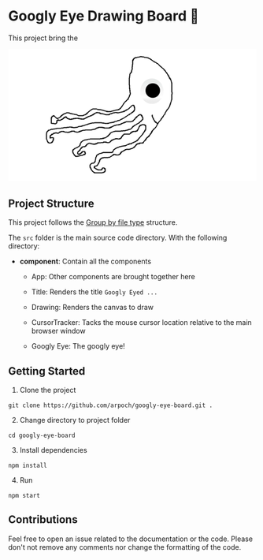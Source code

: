 # Googly Eye Drawing Board :eyes:

This project bring the 

![octopus](/images/googly-eyed-octopus.PNG#gh-light-mode-only)

## Project Structure 

This project follows the [Group by file type](https://reactjs.org/docs/faq-structure.html#grouping-by-file-type) structure.

The `src` folder is the main source code directory. With the following directory:

* <b>component</b>: Contain all the components

    - App: Other components are brought together here

    - Title: Renders the title `Googly Eyed ...`

    - Drawing: Renders the canvas to draw

    - CursorTracker: Tacks the mouse cursor location relative to the main browser window

    - Googly Eye: The googly eye!

## Getting Started

1. Clone the project
```
git clone https://github.com/arpoch/googly-eye-board.git .
```

2. Change directory to project folder
```
cd googly-eye-board
```

3. Install dependencies
```
npm install
```

4. Run
```
npm start
```

## Contributions

Feel free to open an issue related to the documentation or the code. Please don't not remove any comments nor change the formatting of the code.
